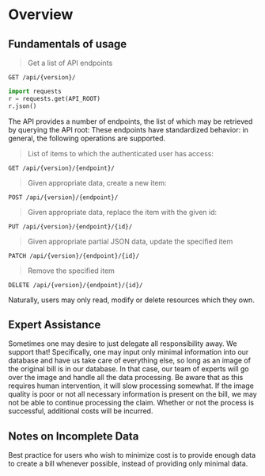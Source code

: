 # Overview
## Fundamentals of usage
> Get a list of API endpoints

```http
GET /api/{version}/
```

```python
import requests
r = requests.get(API_ROOT)
r.json()
```

The API provides a number of endpoints, the list of which may be retrieved by querying the API root: These endpoints have standardized behavior: in general, the following operations are supported.

> List of items to which the authenticated user has access:

```
GET /api/{version}/{endpoint}/
```

> Given appropriate data, create a new item:

```
POST /api/{version}/{endpoint}/
```

> Given appropriate data, replace the item with the given id:

```
PUT /api/{version}/{endpoint}/{id}/
```

> Given appropriate partial JSON data, update the specified item

```
PATCH /api/{version}/{endpoint}/{id}/
```

> Remove the specified item

```
DELETE /api/{version}/{endpoint}/{id}/
```

Naturally, users may only read, modify or delete resources which they own.

## Expert Assistance
Sometimes one may desire to just delegate all responsibility away. We support that! Specifically, one may input only minimal information into our database and have us take care of everything else, so long as an image of the original bill is in our database. In that case, our team of experts will go over the image and handle all the data processing. Be aware that as this requires human intervention, it will slow processing somewhat. If the image quality is poor or not all necessary information is present on the bill, we may not be able to continue processing the claim. Whether or not the process is successful, additional costs will be incurred.

## Notes on Incomplete Data
Best practice for users who wish to minimize cost is to provide enough data to create a bill whenever possible, instead of providing only minimal data.
